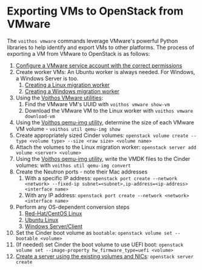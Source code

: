 # Exporting VMs to OpenStack from VMware

The `voithos vmware` commands leverage VMware's powerful Python libraries to help identify and
export VMs to other platforms. The process of exporting a VM from VMware to OpenStack is as
follows:

1. [Configure a VMware service account with the correct permissions](/migration/vmware-permissions.html)
1. Create worker VMs: An Ubuntu worker is always needed. For Windows, a Windows Server is too.
    1. [Creating a Linux migration worker](/migrations/linux-worker.html)
    1. [Creating a Windows migration worker](/migrations/windows-worker.html)
1. Using the [Voithos VMware utilities](/vmware-utils.html):
    1. Find the VMware VM's UUID with `voithos vmware show-vm`
    1. Download the VMware VM to the Linux worker with `voithos vmware download-vm`
1. Using the [Voithos qemu-img utility](/qemu-img.html), determine the size of each VMware VM
   volume - `voithos util qemu-img show`
1. Create appropriately sized Cinder volumes:
`openstack volume create --type <volume type> --size <raw size> <volume name>`
1. Attach the volumes to the Linux migration worker:
   `openstack server add volume <server> <volume>`
1. Using the [Voithos qemu-img utility](/qemu-img.html), write the VMDK files to the Cinder
   volumes: with `voithos util qemu-img convert`
1. Create the Neutron ports - note their Mac addresses
   1. With a specific IP address:
      `openstack port create --network <network> --fixed-ip subnet=<subnet>,ip-address=<ip-address> <interface name>`
   1. With any IP address: `openstack port create --network <network> <interface name>`
1. Perform any OS-dependent conversion steps
    1. [Red-Hat/CentOS Linux](/migrations/rhel-conversion.html)
    1. [Ubuntu Linux](/migrations/ubuntu-conversion.html)
    1. [Windows Server/Client](/migrations/windows-conversion.html)
1. Set the Cinder boot volume as `bootable`: `openstack volume set --bootable <volume>`
1. (If needed) set Cinder the boot volume to use UEFI boot:
   `openstack volume set --image-property hw_firmware_type=uefi <volume>`
1. [Create a server using the existing volumes and NICs](/migrations/cli-openstack-server-creation.html):
   `openstack server create`
